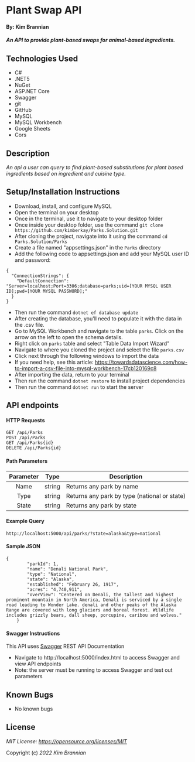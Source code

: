 # Plant Swap API

#### By: Kim Brannian

#### _An API to provide plant-based swaps for animal-based ingredients._

## Technologies Used
* C#
* .NET5
* NuGet
* ASP.NET Core
* Swagger
* git
* GitHub
* MySQL
* MySQL Workbench
* Google Sheets
* Cors

## Description
_An api a user can query to find plant-based substitutions for plant based ingredients based on ingredient and cuisine type._

## Setup/Installation Instructions
* Download, install, and configure MySQL
* Open the terminal on your desktop
* Once in the terminal, use it to navigate to your desktop folder
* Once inside your desktop folder, use the command `git clone https://github.com/kimberkay/Parks.Solution.git`
* After cloning the project, navigate into it using the command `cd Parks.Solution/Parks`
* Create a file named "appsettings.json" in the `Parks` directory
* Add the following code to appsettings.json and add your MySQL user ID and password:
```
{
  "ConnectionStrings": {
    "DefaultConnection": "Server=localhost;Port=3306;database=parks;uid=[YOUR MYSQL USER ID];pwd=[YOUR MYSQL PASSWORD];"
  }
}
```
* Then run the command `dotnet ef database update`
* After creating the database, you'll need to populate it with the data in the .csv file.
* Go to MySQL Workbench and navigate to the table `parks`. Click on the arrow on the left to open the schema details. 
* Right click on `parks` table and select "Table Data Import Wizard"
* Navigate to where you cloned the project and select the file `parks.csv`
* Click next through the following windows to import the data
* If you need help, see this article: https://towardsdatascience.com/how-to-import-a-csv-file-into-mysql-workbench-17cb120169c8 
* After importing the data, return to your terminal
* Then run the command `dotnet restore` to install project dependencies
* Then run the command `dotnet run` to start the server

## API endpoints
#### HTTP Requests
```
GET /api/Parks
POST /api/Parks
GET /api/Parks{id}
DELETE /api/Parks{id}
```

#### Path Parameters
| Parameter | Type | Description |
| :---: | :---: | --- |
| Name | string | Returns any park by name |
| Type | string | Returns any park by type (national or state) |
| State | string | Returns any park by state |


#### Example Query
```
http://localhost:5000/api/parks/?state=alaska&type=national
```

#### Sample JSON
```
{
        "parkId": 1,
        "name": "Denali National Park",
        "type": "National",
        "state": "Alaska",
        "established": "February 26, 1917",
        "acres": "4,740,911",
        "overView": "Centered on Denali, the tallest and highest prominent mountain in North America, Denali is serviced by a single road leading to Wonder Lake. denali and other peaks of the Alaska Range are covered with long glaciers and boreal forest. Wildlife includes grizzly bears, dall sheep, porcupine, caribou and wolves."
    }
```

#### Swagger Instructions
This API uses [Swagger](https://swagger.io/tools/swagger-ui/) REST API Documentation

* Navigate to http://localhost:5000/index.html to access Swagger and view API endpoints
* Note: the server must be running to access Swagger and test out parameters

## Known Bugs
* No known bugs

## License
_MIT License: https://opensource.org/licenses/MIT_

Copyright (c) _2022_ _Kim Brannian_

